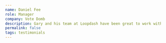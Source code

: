 ```yaml
---
name: Daniel Fee
role: Manager
company: Vote Domb
description: Gary and his team at Loopdash have been great to work with -- great design, thoughtful strategy, and responsive service. Really recommend them and will work with them again.
permalink: false
tags: testimonials
---
```

